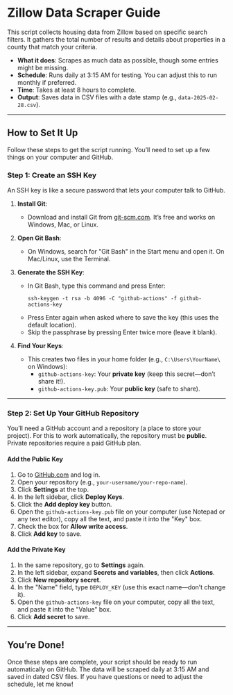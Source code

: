 # Zillow Data Scraper Guide

This script collects housing data from Zillow based on specific search filters. It gathers the total number of results and details about properties in a county that match your criteria.

- **What it does**: Scrapes as much data as possible, though some entries might be missing.
- **Schedule**: Runs daily at 3:15 AM for testing. You can adjust this to run monthly if preferred.
- **Time**: Takes at least 8 hours to complete.
- **Output**: Saves data in CSV files with a date stamp (e.g., `data-2025-02-28.csv`).

---

## How to Set It Up

Follow these steps to get the script running. You’ll need to set up a few things on your computer and GitHub.

### Step 1: Create an SSH Key
An SSH key is like a secure password that lets your computer talk to GitHub.

1. **Install Git**:
   - Download and install Git from [git-scm.com](https://git-scm.com/). It’s free and works on Windows, Mac, or Linux.
   
2. **Open Git Bash**:
   - On Windows, search for "Git Bash" in the Start menu and open it. On Mac/Linux, use the Terminal.

3. **Generate the SSH Key**:
   - In Git Bash, type this command and press Enter:
     ```
     ssh-keygen -t rsa -b 4096 -C "github-actions" -f github-actions-key
     ```
   - Press Enter again when asked where to save the key (this uses the default location).
   - Skip the passphrase by pressing Enter twice more (leave it blank).

4. **Find Your Keys**:
   - This creates two files in your home folder (e.g., `C:\Users\YourName\` on Windows):
     - `github-actions-key`: Your **private key** (keep this secret—don’t share it!).
     - `github-actions-key.pub`: Your **public key** (safe to share).

---

### Step 2: Set Up Your GitHub Repository
You’ll need a GitHub account and a repository (a place to store your project). For this to work automatically, the repository must be **public**. Private repositories require a paid GitHub plan.

#### Add the Public Key
1. Go to [GitHub.com](https://github.com/) and log in.
2. Open your repository (e.g., `your-username/your-repo-name`).
3. Click **Settings** at the top.
4. In the left sidebar, click **Deploy Keys**.
5. Click the **Add deploy key** button.
6. Open the `github-actions-key.pub` file on your computer (use Notepad or any text editor), copy all the text, and paste it into the "Key" box.
7. Check the box for **Allow write access**.
8. Click **Add key** to save.

#### Add the Private Key
1. In the same repository, go to **Settings** again.
2. In the left sidebar, expand **Secrets and variables**, then click **Actions**.
3. Click **New repository secret**.
4. In the "Name" field, type `DEPLOY_KEY` (use this exact name—don’t change it).
5. Open the `github-actions-key` file on your computer, copy all the text, and paste it into the "Value" box.
6. Click **Add secret** to save.

---

## You’re Done!
Once these steps are complete, your script should be ready to run automatically on GitHub. The data will be scraped daily at 3:15 AM and saved in dated CSV files. If you have questions or need to adjust the schedule, let me know!
